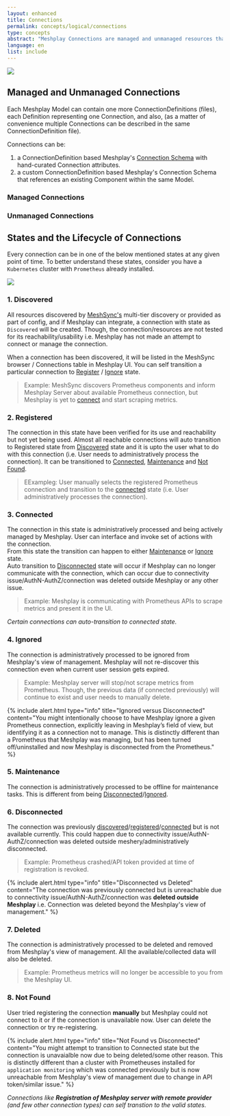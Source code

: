 ```yaml
---
layout: enhanced
title: Connections
permalink: concepts/logical/connections
type: concepts
abstract: "Meshplay Connections are managed and unmanaged resources that either through discovery or manual entry are managed a state machine and used within one or more Environments."
language: en
list: include
---
```


![]({{site.baseurl}}/assets/img/architecture/meshery-server-registration-with-remote-providers.svg)

## Managed and Unmanaged Connections
Each Meshplay Model can contain one more ConnectionDefinitions (files), each Definition representing one Connection, and also, (as a matter of convenience multiple Connections can be described in the same ConnectionDefinition file).

Connections can be:

1) a ConnectionDefinition based Meshplay's [Connection Schema](https://github.com/meshery/schemas/blob/master/openapi/schemas/connections.yml) with hand-curated Connection attributes. 
2) a custom ConnectionDefinition based Meshplay's Connection Schema that references an existing Component within the same Model.

### Managed Connections

### Unmanaged Connections

<!-- Add about managed and unmanaged connections, state diff b/w maanged and munamanaged -->
## States and the Lifecycle of Connections

Every connection can be in one of the below mentioned states at any given point of time. To better understand these states, consider you have a `Kubernetes` cluster with `Prometheus` already installed.

![]({{site.baseurl}}/assets/img/lifecycle-management/states-for-kubernetes-cluster-connections.svg)

### 1. Discovered

All resources discovered by [MeshSync's](meshsync.md) multi-tier discovery or provided as part of config, and if Meshplay can integrate, a connection with state as `Discovered` will be created. Though, the connection/resources are not tested for its reachability/usability i.e. Meshplay has not made an attempt to connect or manage the connection.

When a connection has been discovered, it will be listed in the MeshSync browser / Connections table in Meshplay UI. You can self transition a particular connection to [Register](#2-registered) / [Ignore](#4-ignored) state.

> Example: MeshSync discovers Prometheus components and inform Meshplay Server about available Prometheus connection, but Meshplay is yet to [connect](#3-connected) and start scraping metrics.

### 2. Registered

The connection in this state have been verified for its use and reachability but not yet being used. Almost all reachable connections will auto transition to Registered state from [Discovered](#1-discovered) state and it is upto the user what to do with this connection (i.e. User needs to administratively process the connection). It can be transitioned to [Connected](#3-connected), [Maintenance](#5-maintenance) and [Not Found](#8-not-found).

> EExampleg: User manually selects the registered Prometheus connection and transition to the [connected](#3-connected) state (i.e. User administratively processes the connection).

### 3. Connected

The connection in this state is administratively processed and being actively managed by Meshplay. User can interface and invoke set of actions with the connection.</br>
From this state the transition can happen to either [Maintenance](#5-maintenance) or [Ignore](#4-ignored) state. </br> Auto transition to [Disconnected](#6-disconnected) state will occur if Meshplay can no longer communicate with the connection, which can occur due to connectivity issue/AuthN-AuthZ/connection was deleted outside Meshplay or any other issue.

> Example: Meshplay is communicating with Prometheus APIs to scrape metrics and present it in the UI.

_Certain connections can auto-transition to connected state._

### 4. Ignored

The connection is administratively processed to be ignored from Meshplay's view of management. Meshplay will not re-discover this connection even when current user session gets expired.

> Example: Meshplay server will stop/not scrape metrics from Prometheus. Though, the previous data (if connected previously) will continue to exist and user needs to manually delete.

{% include alert.html type="info" title="Ignored versus Disconnected" content="You might intentionally choose to have Meshplay ignore a given Prometheus connection, explicitly leaving in Meshplay’s field of view, but identifying it as a connection not to manage. This is distinctly different than a Prometheus that Meshplay was managing, but has been turned off/uninstalled and now Meshplay is disconnected from the Prometheus." %}

### 5. Maintenance

The connection is administratively processed to be offline for maintenance tasks. This is different from being [Disconnected](#6-disconnected)/[Ignored](#4-ignored).

### 6. Disconnected

The connection was previously [discovered](#1-discovered)/[registered](#2-registered)/[connected](#3-connected) but is not available currently. This could happen due to connectivity issue/AuthN-AuthZ/connection was deleted outside meshery/administratively disconnected.

> Example: Prometheus crashed/API token provided at time of registration is revoked.

{% include alert.html type="info" title="Disconnected vs Deleted" content="The connection was previously connected but is unreachable due to connectivity issue/AuthN-AuthZ/connection was **deleted outside Meshplay** i.e. Connection was deleted beyond the Meshplay's view of management." %}

### 7. Deleted

The connection is administratively processed to be deleted and removed from Meshplay's view of management. All the available/collected data will also be deleted.

> Example: Prometheus metrics will no longer be accessible to you from the Meshplay UI.

### 8. Not Found

User tried registering the connection **manually** but Meshplay could not connect to it or if the connection is unavailable now. User can delete the connection or try re-registering.

{% include alert.html type="info" title="Not Found vs Disconnected" content="You might attempt to transition to Connected state but the connection is unavaialble now due to being deleted/some other reason. This is distinctly different than a cluster with Prometheuses installed for `application monitoring` which was connected previously but is now unreachable from Meshplay's view of management due to change in API token/similar issue." %}

_Connections like **Registration of Meshplay server with remote provider** (and few other connection types) can self transtion to the valid states._

